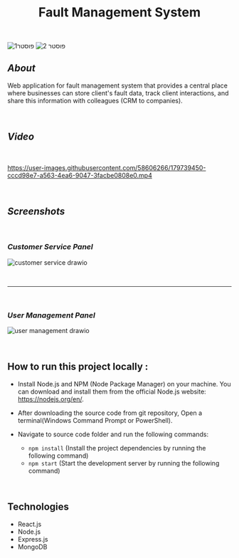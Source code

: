 
<h1 align="center" style="border-bottom: none"> Fault Management System</h1>

</br>

![פוסטר1](https://user-images.githubusercontent.com/58606266/179733075-f347d615-8b5a-4ddf-a8da-bfb2c02e9ad1.PNG)
![פוסטר 2](https://user-images.githubusercontent.com/58606266/179733211-cbfcb413-2774-4fe1-9381-a4448343a86f.PNG)

## ***About***
Web application for fault management system that provides a central place where businesses can store client's fault data, track client interactions, and share this information with colleagues (CRM to companies). 

</br>

## ***Video***

</br>

https://user-images.githubusercontent.com/58606266/179739450-cccd98e7-a563-4ea6-9047-3facbe0808e0.mp4


</br>

## ***Screenshots***

</br>

### ***Customer Service Panel***
![customer service drawio](https://user-images.githubusercontent.com/58606266/178726590-e7029fc2-04b9-43ad-b9d5-f8f4b069231e.png)

</br>

---

</br>

### ***User Management Panel***
![user management drawio](https://user-images.githubusercontent.com/58606266/179734172-d9ca3820-440a-4482-a8f5-0f8bb3a0a501.png)

</br>

## How to run this project locally :
- Install Node.js and NPM (Node Package Manager) on your machine. You can download and install them from the official Node.js website: https://nodejs.org/en/.
-  After downloading the source code from git repository, Open a terminal(Windows Command Prompt or PowerShell).
-  Navigate to source code folder and run the following commands:

    - `npm install` (Install the project dependencies by running the following command)
    - `npm start`   (Start the development server by running the following command)
    
 </br>

## Technologies
- React.js 
- Node.js
- Express.js
- MongoDB
